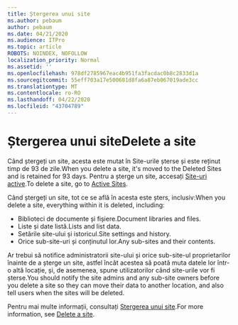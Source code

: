 ```yaml
---
title: Ștergerea unui site
ms.author: pebaum
author: pebaum
ms.date: 04/21/2020
ms.audience: ITPro
ms.topic: article
ROBOTS: NOINDEX, NOFOLLOW
localization_priority: Normal
ms.assetid: ''
ms.openlocfilehash: 978df2785967eac4b951fa3facdac0b8c2833d1a
ms.sourcegitcommit: 55eff703a17e500681d8fa6a87eb067019ade3cc
ms.translationtype: MT
ms.contentlocale: ro-RO
ms.lasthandoff: 04/22/2020
ms.locfileid: "43704789"
---
```

# <a name="delete-a-site"></a><span data-ttu-id="557b7-102">Ștergerea unui site</span><span class="sxs-lookup"><span data-stu-id="557b7-102">Delete a site</span></span>

<span data-ttu-id="557b7-103">Când ștergeți un site, acesta este mutat în Site-urile șterse și este reținut timp de 93 de zile.</span><span class="sxs-lookup"><span data-stu-id="557b7-103">When you delete a site, it's moved to the Deleted Sites and is retained for 93 days.</span></span> <span data-ttu-id="557b7-104">Pentru a șterge un site, accesați [Site-uri active](https://admin.microsoft.com/sharepoint?page=sitemanagement&modern=true).</span><span class="sxs-lookup"><span data-stu-id="557b7-104">To delete a site, go to [Active Sites](https://admin.microsoft.com/sharepoint?page=sitemanagement&modern=true).</span></span> 

<span data-ttu-id="557b7-105">Când ștergeți un site, tot ce se află în acesta este șters, inclusiv:</span><span class="sxs-lookup"><span data-stu-id="557b7-105">When you delete a site, everything within it is deleted, including:</span></span>

- <span data-ttu-id="557b7-106">Biblioteci de documente și fișiere.</span><span class="sxs-lookup"><span data-stu-id="557b7-106">Document libraries and files.</span></span>
- <span data-ttu-id="557b7-107">Liste și date listă.</span><span class="sxs-lookup"><span data-stu-id="557b7-107">Lists and list data.</span></span>
- <span data-ttu-id="557b7-108">Setările site-ului și istoricul.</span><span class="sxs-lookup"><span data-stu-id="557b7-108">Site settings and history.</span></span>
- <span data-ttu-id="557b7-109">Orice sub-site-uri și conținutul lor.</span><span class="sxs-lookup"><span data-stu-id="557b7-109">Any sub-sites and their contents.</span></span>

<span data-ttu-id="557b7-110">Ar trebui să notifice administratorii site-ului și orice sub-site-ul proprietarilor înainte de a șterge un site, astfel încât acestea să poată muta datele lor într-o altă locație, și, de asemenea, spune utilizatorilor când site-urile vor fi șterse.</span><span class="sxs-lookup"><span data-stu-id="557b7-110">You should notify the site admins and any sub-site owners before you delete a site so they can move their data to another location, and also tell users when the sites will be deleted.</span></span>

<span data-ttu-id="557b7-111">Pentru mai multe informații, consultați [Ștergerea unui site](https://docs.microsoft.com/sharepoint/delete-site-collection).</span><span class="sxs-lookup"><span data-stu-id="557b7-111">For more information, see [Delete a site](https://docs.microsoft.com/sharepoint/delete-site-collection).</span></span>
